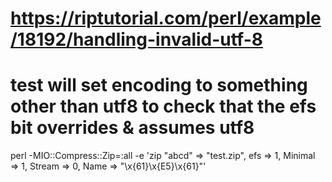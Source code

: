 # https://riptutorial.com/perl/example/18192/handling-invalid-utf-8

# test will set encoding to something other than utf8 to check that the efs bit overrides & assumes utf8

perl -MIO::Compress::Zip=:all -e 'zip \"abcd" => "test.zip", efs => 1, Minimal => 1, Stream => 0, Name => "\x{61}\x{E5}\x{61}"'